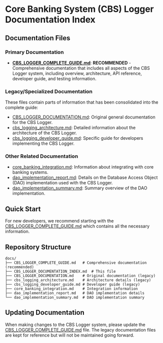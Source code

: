 # Core Banking System (CBS) Logger Documentation Index

## Documentation Files

### Primary Documentation

- [**CBS_LOGGER_COMPLETE_GUIDE.md**](./CBS_LOGGER_COMPLETE_GUIDE.md): **RECOMMENDED** - Comprehensive documentation that includes all aspects of the CBS Logger system, including overview, architecture, API reference, developer guide, and testing information.

### Legacy/Specialized Documentation

These files contain parts of information that has been consolidated into the complete guide:

- [CBS_LOGGER_DOCUMENTATION.md](./CBS_LOGGER_DOCUMENTATION.md): Original general documentation for the CBS Logger.
- [cbs_logging_architecture.md](./cbs_logging_architecture.md): Detailed information about the architecture of the CBS Logger.
- [cbs_logging_developer_guide.md](./cbs_logging_developer_guide.md): Specific guide for developers implementing the CBS Logger.

### Other Related Documentation

- [core_banking_integration.md](./core_banking_integration.md): Information about integrating with core banking systems.
- [dao_implementation_report.md](./dao_implementation_report.md): Details on the Database Access Object (DAO) implementation used with the CBS Logger.
- [dao_implementation_summary.md](./dao_implementation_summary.md): Summary overview of the DAO implementation.

## Quick Start

For new developers, we recommend starting with the [CBS_LOGGER_COMPLETE_GUIDE.md](./CBS_LOGGER_COMPLETE_GUIDE.md) which contains all the necessary information.

## Repository Structure

```
docs/
├── CBS_LOGGER_COMPLETE_GUIDE.md   # Comprehensive documentation (recommended)
├── CBS_LOGGER_DOCUMENTATION_INDEX.md  # This file
├── CBS_LOGGER_DOCUMENTATION.md    # Original documentation (legacy)
├── cbs_logging_architecture.md    # Architecture details (legacy)
├── cbs_logging_developer_guide.md # Developer guide (legacy)
├── core_banking_integration.md    # Integration information
├── dao_implementation_report.md   # DAO implementation details
└── dao_implementation_summary.md  # DAO implementation summary
```

## Updating Documentation

When making changes to the CBS Logger system, please update the [CBS_LOGGER_COMPLETE_GUIDE.md](./CBS_LOGGER_COMPLETE_GUIDE.md) file. The legacy documentation files are kept for reference but will not be maintained going forward.
